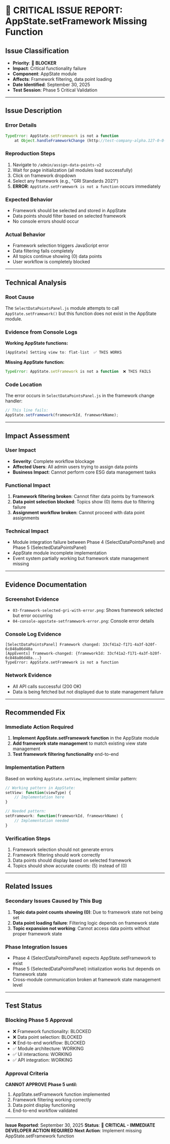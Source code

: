 # 🚨 CRITICAL ISSUE REPORT: AppState.setFramework Missing Function

## **Issue Classification**
- **Priority**: 🔴 **BLOCKER**
- **Impact**: Critical functionality failure
- **Component**: AppState module
- **Affects**: Framework filtering, data point loading
- **Date Identified**: September 30, 2025
- **Test Session**: Phase 5 Critical Validation

---

## **Issue Description**

### **Error Details**
```javascript
TypeError: AppState.setFramework is not a function
    at Object.handleFrameworkChange (http://test-company-alpha.127-0-0-1.nip.io:8000/static/js/admin/assign_data_points/SelectDataPointsPanel.js)
```

### **Reproduction Steps**
1. Navigate to `/admin/assign-data-points-v2`
2. Wait for page initialization (all modules load successfully)
3. Click on framework dropdown
4. Select any framework (e.g., "GRI Standards 2021")
5. **ERROR**: `AppState.setFramework is not a function` occurs immediately

### **Expected Behavior**
- Framework should be selected and stored in AppState
- Data points should filter based on selected framework
- No console errors should occur

### **Actual Behavior**
- Framework selection triggers JavaScript error
- Data filtering fails completely
- All topics continue showing (0) data points
- User workflow is completely blocked

---

## **Technical Analysis**

### **Root Cause**
The `SelectDataPointsPanel.js` module attempts to call `AppState.setFramework()` but this function does not exist in the AppState module.

### **Evidence from Console Logs**
**Working AppState functions:**
```javascript
[AppState] Setting view to: flat-list  ✅ THIS WORKS
```

**Missing AppState function:**
```javascript
TypeError: AppState.setFramework is not a function  ❌ THIS FAILS
```

### **Code Location**
The error occurs in `SelectDataPointsPanel.js` in the framework change handler:
```javascript
// This line fails:
AppState.setFramework(frameworkId, frameworkName);
```

---

## **Impact Assessment**

### **User Impact**
- **Severity**: Complete workflow blockage
- **Affected Users**: All admin users trying to assign data points
- **Business Impact**: Cannot perform core ESG data management tasks

### **Functional Impact**
1. **Framework filtering broken**: Cannot filter data points by framework
2. **Data point selection blocked**: Topics show (0) items due to filtering failure
3. **Assignment workflow broken**: Cannot proceed with data point assignments

### **Technical Impact**
- Module integration failure between Phase 4 (SelectDataPointsPanel) and Phase 5 (SelectedDataPointsPanel)
- AppState module incomplete implementation
- Event system partially working but framework state management missing

---

## **Evidence Documentation**

### **Screenshot Evidence**
- `03-framework-selected-gri-with-error.png`: Shows framework selected but error occurring
- `04-console-appstate-setframework-error.png`: Console error details

### **Console Log Evidence**
```
[SelectDataPointsPanel] Framework changed: 33cf41a2-f171-4a3f-b20f-6c848a86d40a
[AppEvents] framework-changed: {frameworkId: 33cf41a2-f171-4a3f-b20f-6c848a86d40a...}
TypeError: AppState.setFramework is not a function
```

### **Network Evidence**
- All API calls successful (200 OK)
- Data is being fetched but not displayed due to state management failure

---

## **Recommended Fix**

### **Immediate Action Required**
1. **Implement AppState.setFramework function** in the AppState module
2. **Add framework state management** to match existing view state management
3. **Test framework filtering functionality** end-to-end

### **Implementation Pattern**
Based on working `AppState.setView`, implement similar pattern:
```javascript
// Working pattern in AppState:
setView: function(viewType) {
    // Implementation here
}

// Needed pattern:
setFramework: function(frameworkId, frameworkName) {
    // Implementation needed
}
```

### **Verification Steps**
1. Framework selection should not generate errors
2. Framework filtering should work correctly
3. Data points should display based on selected framework
4. Topics should show accurate counts: (5) instead of (0)

---

## **Related Issues**

### **Secondary Issues Caused by This Bug**
1. **Topic data point counts showing (0)**: Due to framework state not being set
2. **Data point loading failure**: Filtering logic depends on framework state
3. **Topic expansion not working**: Cannot access data points without proper framework state

### **Phase Integration Issues**
- Phase 4 (SelectDataPointsPanel) expects AppState.setFramework to exist
- Phase 5 (SelectedDataPointsPanel) initialization works but depends on framework state
- Cross-module communication broken at framework state management level

---

## **Test Status**

### **Blocking Phase 5 Approval**
- ❌ Framework functionality: BLOCKED
- ❌ Data point selection: BLOCKED
- ❌ End-to-end workflow: BLOCKED
- ✅ Module architecture: WORKING
- ✅ UI interactions: WORKING
- ✅ API integration: WORKING

### **Approval Criteria**
**CANNOT APPROVE Phase 5 until:**
1. AppState.setFramework function implemented
2. Framework filtering working correctly
3. Data point display functioning
4. End-to-end workflow validated

---

**Issue Reported**: September 30, 2025
**Status**: 🔴 **CRITICAL - IMMEDIATE DEVELOPER ACTION REQUIRED**
**Next Action**: Implement missing AppState.setFramework function